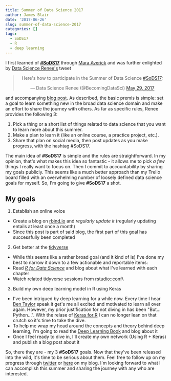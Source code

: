 ```yaml
---
title: Summer of Data Science 2017
author: James Blair
date: '2017-06-26'
slug: summer-of-data-science-2017
categories: []
tags:
  - SoDS17
  - R
  - deep learning
---
```


I first learned of [**#SoDS17**](https://twitter.com/search?q=%23SoDS17&src=tyah) through [Mara Averick](https://twitter.com/dataandme) and was further enlighted by [Data Science Renee's](https://twitter.com/BecomingDataSci) tweet

<blockquote class="twitter-tweet" data-lang="en" align="center"><p lang="en" dir="ltr">Here&#39;s how to participate in the Summer of Data Science <a href="https://twitter.com/hashtag/SoDS17?src=hash">#SoDS17</a>:</p>&mdash; Data Science Renee (@BecomingDataSci) <a href="https://twitter.com/BecomingDataSci/status/869240476892835840">May 29, 2017</a></blockquote>
<script async src="//platform.twitter.com/widgets.js" charset="utf-8"></script>

and accompanying [blog post](https://www.becomingadatascientist.com/2017/05/29/summer-of-data-science-2017/). As described, the basic premis is simple: set a goal to learn something new in the broad data science domain and make an effort to share the journey with others. As far as specific rules, Renee provides the following 3:

1. Pick a thing or a short list of things related to data science that you want to learn more about this summer.
2. Make a plan to learn it (like an online course, a practice project, etc.).
3. Share that plan on social media, then post updates as you make progress, with the hashtag #SoDS17.

The main idea of **#SoDS17** is simple and the rules are straightforward. In my opinion, that's what makes this idea so fantastic - it allows me to pick *a few* things I really want to focus on. Then I commit to accountability by sharing my goals publicly. This seems like a much better approach than my Trello board filled with an overwhelming number of loosely defined data science goals for myself. So, I'm going to give **#SoDS17** a shot.

## My goals
1. Establish an online voice
  - Create a blog on [rbind.io](https://support.rbind.io/about/) and *regularly update it* (regularly updating entails at least once a month)
  - Since this post is part of said blog, the first part of this goal has successfully been completed
2. Get better at the [tidyverse](http://tidyverse.org/)
  - While this seems like a rather broad goal (and it kind of is) I've done my best to narrow it down to a few actionable and reportable items:
  - Read [*R for Data Science*](http://r4ds.had.co.nz) and blog about what I've learned with each chapter
  - Watch related tidyverse sessions from [rstudio::conf](https://www.rstudio.com/conference/)\
3. Build my own deep learning model in R using Keras
  - I've been intrigued by deep learning for a while now. Every time I hear [Ben Taylor](https://twitter.com/bentaylordata) speak it get's me all excited and motivated to learn all over again. However, my prior justification for not diving in has been "But... Python...". With the relase of [Keras for R](https://rstudio.github.io/keras/) I can no longer lean on that crutch so it's time to take the dive.
  - To help me wrap my head around the concepts and theory behind deep learning, I'm going to read the [Deep Learning Book](http://www.deeplearningbook.org/) and blog about it
  - Once I feel ready to dive in, I'll create my own network (Using R + Keras) and publish a blog post about it
  


So, there they are - my 3 **#SoDS17** goals. Now that they've been released into the wild, it's time to be serious about them. Feel free to follow up on my progress through [twitter](https://twitter.com/Blair09M) or [here](https://batteriesnotincluded.rbind.io/) on my blog. I'm looking forward to what I can accomplish this summer and sharing the journey with any who are interested.
   